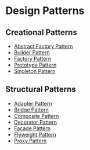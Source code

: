 # Design Patterns

## Creational Patterns
* [Abstract Factory Pattern](https://github.com/saswatraj/design_patterns/blob/master/AbstractFactoryPattern/abstractfactory.md#abstract-factory-pattern)
* [Builder Pattern](https://github.com/saswatraj/design_patterns/blob/master/BuilderPattern/builder.md#builder-pattern)
* [Factory Pattern](https://github.com/saswatraj/design_patterns/blob/master/FactoryPattern/factory.md#factory-method-pattern)
* [Prototype Pattern](https://github.com/saswatraj/design_patterns/blob/master/PrototypePattern/prototype.md#prototype-pattern)
* [Singleton Pattern](https://github.com/saswatraj/design_patterns/blob/master/SingletonPattern/singleton.md#singleton-pattern)

## Structural Patterns
* [Adapter Pattern]()
* [Bridge Pattern]()
* [Composite Pattern]()
* [Decorator Pattern]()
* [Facade Pattern]()
* [Flyweight Pattern]()
* [Proxy Pattern]()